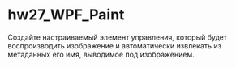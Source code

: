 # hw27_WPF_Paint
Создайте настраиваемый элемент управления, который будет воспроизводить изображение и автоматически извлекать из метаданных его имя, выводимое под изображением.
